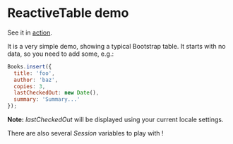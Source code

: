 # ReactiveTable demo

See it in [action](http://reactive-table.meteor.com).

It is a very simple demo, showing a typical Bootstrap table. It starts with no
data, so you need to add some, e.g.:

```javascript
Books.insert({
  title: 'foo',
  author: 'baz',
  copies: 3,
  lastCheckedOut: new Date(),
  summary: 'Summary...'
});
```

__Note:__
_lastCheckedOut_ will be displayed using your current locale settings.

There are also several _Session_ variables to play with !
